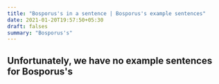 ```yaml
---
title: "Bosporus's in a sentence | Bosporus's example sentences"
date: 2021-01-20T19:57:50+05:30
draft: falses
summary: "Bosporus's"
---
```

## Unfortunately, we have no example sentences for Bosporus's                 
